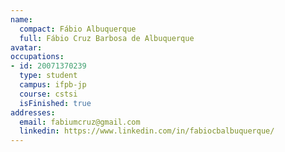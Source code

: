 ```yaml
---
name:
  compact: Fábio Albuquerque
  full: Fábio Cruz Barbosa de Albuquerque
avatar:
occupations:
- id: 20071370239
  type: student
  campus: ifpb-jp
  course: cstsi
  isFinished: true
addresses:
  email: fabiumcruz@gmail.com
  linkedin: https://www.linkedin.com/in/fabiocbalbuquerque/
---
```

